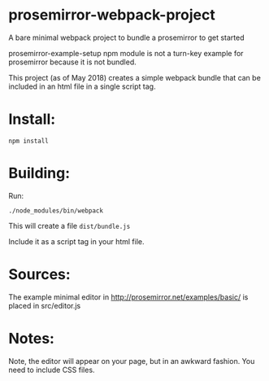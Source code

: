 # prosemirror-webpack-project

A bare minimal webpack project to bundle a prosemirror to get started

prosemirror-example-setup npm module is not a turn-key example for prosemirror because it is not bundled.

This project (as of May 2018) creates a simple webpack bundle that can be included in an html file in a
single script tag. 

# Install:

`npm install`

# Building:

Run:

  `./node_modules/bin/webpack`

This will create a file `dist/bundle.js` 

Include it as a script tag in your html file.

# Sources:

The example minimal editor in http://prosemirror.net/examples/basic/ is placed in src/editor.js


# Notes:

Note, the editor will appear on your page, but in an awkward fashion. You need to include CSS files.